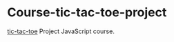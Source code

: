 # Course-tic-tac-toe-project
[tic-tac-toe](https://github.com/DanubiaM/Course-tic-tac-toe-project/blob/master/Tic_Tac_Toe.gif)
Project  JavaScript course.
